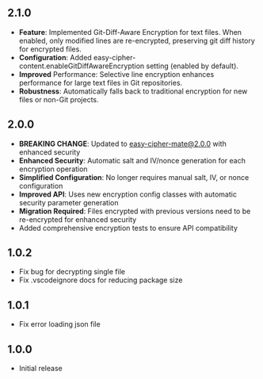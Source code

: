 ## 2.1.0
- **Feature**: Implemented Git-Diff-Aware Encryption for text files. When enabled, only modified lines are re-encrypted, preserving git diff history for encrypted files.
- **Configuration**: Added easy-cipher-content.enableGitDiffAwareEncryption setting (enabled by default).
- **Improved** Performance: Selective line encryption enhances performance for large text files in Git repositories.
- **Robustness**: Automatically falls back to traditional encryption for new files or non-Git projects.

## 2.0.0
- **BREAKING CHANGE**: Updated to easy-cipher-mate@2.0.0 with enhanced security
- **Enhanced Security**: Automatic salt and IV/nonce generation for each encryption operation
- **Simplified Configuration**: No longer requires manual salt, IV, or nonce configuration
- **Improved API**: Uses new encryption config classes with automatic security parameter generation
- **Migration Required**: Files encrypted with previous versions need to be re-encrypted for enhanced security
- Added comprehensive encryption tests to ensure API compatibility

## 1.0.2
- Fix bug for decrypting single file
- Fix .vscodeignore docs for reducing package size

## 1.0.1
- Fix error loading json file

## 1.0.0
- Initial release

